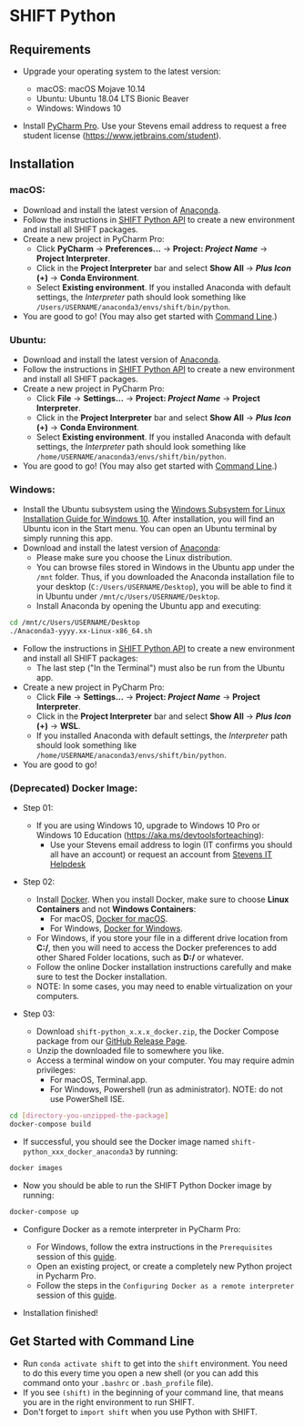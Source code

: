 [header]: # "To generate a html version of this document:"
[pandoc]: # "pandoc README.md -c ../shift-main/Templates/github.css -o README.html -s --self-contained"

# SHIFT Python

## Requirements

- Upgrade your operating system to the latest version:
    - macOS: macOS Mojave 10.14
    - Ubuntu: Ubuntu 18.04 LTS Bionic Beaver
    - Windows: Windows 10

- Install [PyCharm Pro](https://www.jetbrains.com/pycharm). Use your Stevens email address to request a free student license (https://www.jetbrains.com/student).

## Installation

### macOS:

- Download and install the latest version of [Anaconda](https://www.anaconda.com/distribution/).
- Follow the instructions in [SHIFT Python API](https://github.com/hanlonlab/shift-python/wiki/SHIFT-Python-API) to create a new environment and install all SHIFT packages.
- Create a new project in PyCharm Pro:
    - Click **PyCharm** -> **Preferences...** -> **Project: *Project Name*** -> **Project Interpreter**.
    - Click in the **Project Interpreter** bar and select **Show All** -> ***Plus Icon* (+)** -> **Conda Environment**.
    - Select **Existing environment**. If you installed Anaconda with default settings, the *Interpreter* path should look something like `/Users/USERNAME/anaconda3/envs/shift/bin/python`.
- You are good to go! (You may also get started with [Command Line](#get-started-with-command-line).)

### Ubuntu:

- Download and install the latest version of [Anaconda](https://www.anaconda.com/distribution/).
- Follow the instructions in [SHIFT Python API](https://github.com/hanlonlab/shift-python/wiki/SHIFT-Python-API) to create a new environment and install all SHIFT packages.
- Create a new project in PyCharm Pro:
    - Click **File** -> **Settings...** -> **Project: *Project Name*** -> **Project Interpreter**.
    - Click in the **Project Interpreter** bar and select **Show All** -> ***Plus Icon* (+)** -> **Conda Environment**.
    - Select **Existing environment**. If you installed Anaconda with default settings, the *Interpreter* path should look something like `/home/USERNAME/anaconda3/envs/shift/bin/python`.
- You are good to go! (You may also get started with [Command Line](#get-started-with-command-line).)

### Windows:

- Install the Ubuntu subsystem using the [Windows Subsystem for Linux Installation Guide for Windows 10](https://docs.microsoft.com/en-us/windows/wsl/install-win10). After installation, you will find an Ubuntu icon in the Start menu. You can open an Ubuntu terminal by simply running this app.
- Download and install the latest version of [Anaconda](https://www.anaconda.com/distribution/):
    - Please make sure you choose the Linux distribution.
    - You can browse files stored in Windows in the Ubuntu app under the `/mnt` folder. Thus, if you downloaded the Anaconda installation file to your desktop (`C:/Users/USERNAME/Desktop`), you will be able to find it in Ubuntu under `/mnt/c/Users/USERNAME/Desktop`.
    - Install Anaconda by opening the Ubuntu app and executing:
```bash
cd /mnt/c/Users/USERNAME/Desktop
./Anaconda3-yyyy.xx-Linux-x86_64.sh
```
- Follow the instructions in [SHIFT Python API](https://github.com/hanlonlab/shift-python/wiki/SHIFT-Python-API) to create a new environment and install all SHIFT packages:
    - The last step ("In the Terminal") must also be run from the Ubuntu app.
- Create a new project in PyCharm Pro:
    - Click **File** -> **Settings...** -> **Project: *Project Name*** -> **Project Interpreter**.
    - Click in the **Project Interpreter** bar and select **Show All** -> ***Plus Icon* (+)** -> **WSL**.
    - If you installed Anaconda with default settings, the *Interpreter* path should look something like `/home/USERNAME/anaconda3/envs/shift/bin/python`.
- You are good to go!

### (Deprecated) Docker Image:

- Step 01:
    - If you are using Windows 10, upgrade to Windows 10 Pro or Windows 10 Education (https://aka.ms/devtoolsforteaching):
        - Use your Stevens email address to login (IT confirms you should all have an account) or request an account from [Stevens IT Helpdesk](https://sit.teamdynamix.com/TDClient/Requests/ServiceDet?ID=19685)

- Step 02:
    - Install [Docker](https://www.docker.com/products/docker-desktop). When you install Docker, make sure to choose **Linux Containers** and not **Windows Containers**:
        - For macOS, [Docker for macOS](https://store.docker.com/editions/community/docker-ce-desktop-mac).
        - For Windows, [Docker for Windows](https://store.docker.com/editions/community/docker-ce-desktop-windows).
    - For Windows, if you store your file in a different drive location from **C:/**, then you will need to access the Docker preferences to add other Shared Folder locations, such as **D:/** or whatever.
    - Follow the online Docker installation instructions carefully and make sure to test the Docker installation.
    - NOTE: In some cases, you may need to enable virtualization on your computers.

- Step 03:
    - Download `shift-python_x.x.x_docker.zip`, the Docker Compose package from our [GitHub Release Page](https://github.com/hanlonlab/shift-python/releases).
    - Unzip the downloaded file to somewhere you like.
    - Access a terminal window on your computer. You may require admin privileges:
        - For macOS, Terminal.app.
        - For Windows, Powershell (run as administrator). NOTE: do not use PowerShell ISE.

```bash
cd [directory-you-unzipped-the-package]
docker-compose build
```

- If successful, you should see the Docker image named `shift-python_xxx_docker_anaconda3` by running:

```bash
docker images
```

- Now you should be able to run the SHIFT Python Docker image by running:

```bash
docker-compose up
```

- Configure Docker as a remote interpreter in PyCharm Pro:
    - For Windows, follow the extra instructions in the `Prerequisites` session of this [guide](https://www.jetbrains.com/help/pycharm/using-docker-as-a-remote-interpreter.html).
    - Open an existing project, or create a completely new Python project in Pycharm Pro.
    - Follow the steps in the `Configuring Docker as a remote interpreter` session of this [guide](https://www.jetbrains.com/help/pycharm/using-docker-as-a-remote-interpreter.html).

- Installation finished!

## Get Started with Command Line

- Run `conda activate shift` to get into the `shift` environment. You need to do this every time you open a new shell (or you can add this command onto your `.bashrc` or `.bash_profile` file).
- If you see `(shift)` in the beginning of your command line, that means you are in the right environment to run SHIFT.
- Don't forget to `import shift` when you use Python with SHIFT.
